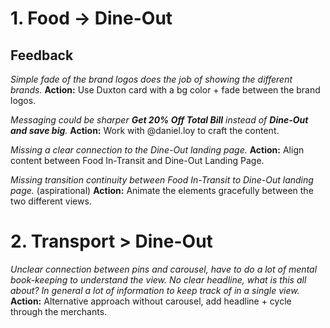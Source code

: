 # 1. Food -> Dine-Out

## Feedback

*Simple fade of the brand logos does the job of showing the different brands.*
**Action:** Use Duxton card with a bg color + fade between the brand logos.

*Messaging could be sharper **Get 20% Off Total Bill** instead of **Dine-Out and save big**.*
**Action:** Work with @daniel.loy to craft the content.

*Missing a clear connection to the Dine-Out landing page.*
**Action:** Align content between Food In-Transit and Dine-Out Landing Page.

*Missing transition continuity between Food In-Transit to Dine-Out landing page.* (aspirational)
**Action:** Animate the elements gracefully between the two different views.

# 2. Transport > Dine-Out

*Unclear connection between pins and carousel, have to do a lot of mental book-keeping to understand the view.*
*No clear headline, what is this all about?*
*In general a lot of information to keep track of in a single view.*
**Action:** Alternative approach without carousel, add headline + cycle through the merchants.







